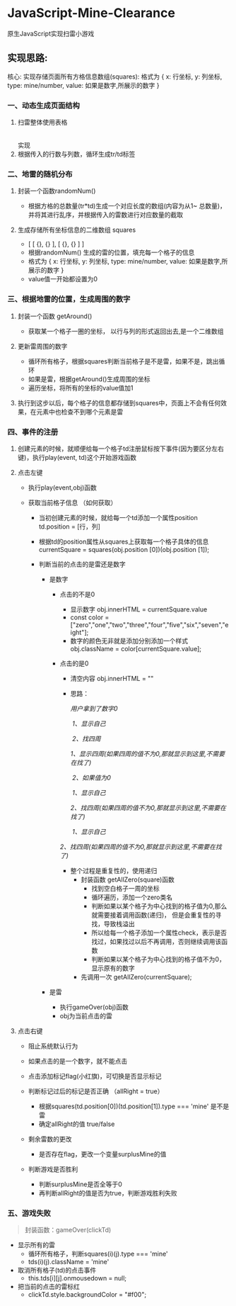 # JavaScript-Mine-Clearance
原生JavaScript实现扫雷小游戏

## 实现思路:

核心:  实现存储页面所有方格信息数组(squares):  格式为 { x: 行坐标, y: 列坐标,  type: mine/number, value: 如果是数字,所展示的数字 }

### 一、动态生成页面结构

1. 扫雷整体使用表格<table></table>实现
2. 根据传入的行数与列数，循环生成tr/td标签

### 二、地雷的随机分布

1. 封装一个函数randomNum() 
   * 根据方格的总数量(tr*td)生成一个对应长度的数组(内容为从1~ 总数量)，并将其进行乱序，并根据传入的雷数进行对应数量的截取

2. 生成存储所有坐标信息的二维数组 squares
   * [ [ {}, {} ], [ {}, {} ] ]
   * 根据randomNum() 生成的雷的位置，填充每一个格子的信息
   * 格式为 { x: 行坐标, y: 列坐标,  type: mine/number, value: 如果是数字,所展示的数字 }
   * value值一开始都设置为0

### 三、根据地雷的位置，生成周围的数字

1. 封装一个函数 getAround()
   * 获取某一个格子一圈的坐标， 以行与列的形式返回出去,是一个二维数组

2. 更新雷周围的数字
   * 循环所有格子，根据squares判断当前格子是不是雷，如果不是，跳出循环
   * 如果是雷，根据getAround()生成周围的坐标
   * 遍历坐标，将所有的坐标的value值加1
3. 执行到这步以后，每个格子的信息都存储到squares中，页面上不会有任何效果，在元素中也检查不到哪个元素是雷

### 四、事件的注册

1. 创建元素的时候，就顺便给每一个格子td注册鼠标按下事件(因为要区分左右键)，执行play(event, td)这个开始游戏函数

2. 点击左键 

   * 执行play(event,obj)函数

   * 获取当前格子信息 （如何获取）

     * 当初创建元素的时候，就给每一个td添加一个属性position  td.position = [行，列]

     * 根据td的position属性从squares上获取每一个格子具体的信息  currentSquare = squares(obj.position [0])(obj.position [1]);

     * 判断当前的点击的是雷还是数字

       * 是数字

         * 点击的不是0

           * 显示数字 obj.innerHTML = currentSquare.value
           * const color = ["zero","one","two","three","four","five","six","seven","eight"];
           * 数字的颜色无非就是添加分别添加一个样式  obj.className = color[currentSquare.value];

         * 点击的是0

           * 清空内容  obj.innerHTML = ""

           * 思路：

             *用户拿到了数字0*

             ​      *1、显示自己*

             ​      *2、找四周*

             ​             *1、显示四周(如果四周的值不为0,那就显示到这里,不需要在找了)*

             ​            *2、如果值为0*

             ​                     *1、显示自己*

             ​                     *2、找四周(如果四周的值不为0,那就显示到这里,不需要在找了)*

             ​                          *1、显示自己*

           ​                                 *2、找四周(如果四周的值不为0,那就显示到这里,不需要在找了)*

           * 整个过程是重复性的，使用递归
             * 封装函数 getAllZero(square)函数
               * 找到空白格子一周的坐标
               * 循环遍历，添加一个zero类名
               * 判断如果以某个格子为中心找到的格子值为0,那么就需要接着调用函数(递归)， 但是会重复性的寻找，导致栈溢出
               * 所以给每一个格子添加一个属性check，表示是否找过，如果找过以后不再调用，否则继续调用该函数
               * 判断如果以某个格子为中心找到的格子值不为0，显示原有的数字
             * 先调用一次 getAllZero(currentSquare);

       * 是雷

         * 执行gameOver(obj)函数
         * obj为当前点击的雷

3. 点击右键

	 * 阻止系统默认行为
   * 如果点击的是一个数字，就不能点击
   * 点击添加标记flag(小红旗)，可切换是否显示标记
   * 判断标记过后的标记是否正确 （allRight = true）
     * 根据squares(td.position[0])(td.position[1]).type === 'mine'  是不是雷
     * 确定allRight的值 true/false

   * 剩余雷数的更改
     * 是否存在flag，更改一个变量surplusMine的值  

   * 判断游戏是否胜利
     * 判断surplusMine是否全等于0
     * 再判断allRight的值是否为true，判断游戏胜利失败

### 五、游戏失败

> 封装函数：gameOver(clickTd)

* 显示所有的雷
  * 循环所有格子，判断squares(i)(j).type === 'mine'
  * tds(i)(j).className =  'mine'
* 取消所有格子(td)的点击事件
  * this.tds[i][j].onmousedown = null;
* 把当前的点击的雷标红
  * clickTd.style.backgroundColor = "#f00";